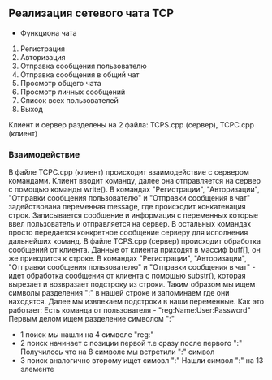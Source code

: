 ## Реализация сетевого чата TCP

* Функциона чата
1. Регистрация
2. Авторизация
3. Отправка сообщения пользователю
4. Отправка сообщения в общий чат
5. Просмотр общего чата
6. Просмотр личных сообщений
7. Список всех пользователей
8. Выход

Клиент и сервер разделены на 2 файла: TCPS.cpp (сервер), TCPC.cpp (клиент)

### Взаимодействие

В файле TCPC.cpp (клиент) происходит взаимодействие с сервером командами. Клиент вводит команду, далее она отправляется на сервер с помощью команды write().
В командах "Регистрации", "Авторизации", "Отправки сообщения пользователю" и "Отправки сообщения в чат" задействована переменная message, где происходит конкатенация строк. Записывается сообщение и информация с переменных которые ввел пользователь и отправляется на сервер.
В остальных командах просто передается конкретное сообщение серверу для исполнения дальнейших команд.
В файле TCPS.cpp (сервер) происходит обработка сообщений от клиента. Данные от клиента приходят в массиф buff[], он же приводится к строке. В командах "Регистрации", "Авторизации", "Отправки сообщения пользователю" и "Отправки сообщения в чат" - идет обработка сообщения от клиента с помощью substr(), которая вырезает и возвразает подстроку из строки. Таким образом мы ищем символы разделения ":" в нашей строке и запоминаем где они находятся. Далее мы извлекаем подстроки в наши переменные.
Как это работает:
Есть команда от пользователя - "reg:Name:User:Password"
Первым делом ищем разделение символом ":" 
- 1 поиск мы нашли на 4 символе "reg:"
- 2 поиск начинает с позиции первой т.е сразу после первого ":"
  Получилось что на 8 символе мы встретили ":" символ
- 3 поиск аналогично второму ищет симовл ":"
  Нашли символ ":" на 13 элементе









